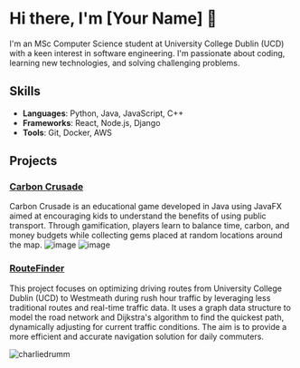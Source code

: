 # Hi there, I'm [Your Name] 👋

I'm an MSc Computer Science student at University College Dublin (UCD) with a keen interest in software engineering. I'm passionate about coding, learning new technologies, and solving challenging problems.

## Skills

- **Languages**: Python, Java, JavaScript, C++
- **Frameworks**: React, Node.js, Django
- **Tools**: Git, Docker, AWS

## Projects

### [Carbon Crusade]((https://github.com/charliedrumm/carbonGame))
Carbon Crusade is an educational game developed in Java using JavaFX aimed at encouraging kids to understand the benefits of using public transport. Through gamification, players learn to balance time, carbon, and money budgets while collecting gems placed at random locations around the map.
![image](https://github.com/charliedrumm/charliedrumm/assets/145464734/a8ad5e27-b3b9-4fe2-914e-606d682dd9ad)
![image](https://github.com/charliedrumm/charliedrumm/assets/145464734/57d1123c-6d7b-4717-aa45-fbb29ef8a510)


### [RouteFinder](https://github.com/charliedrumm/RouteFinder)
This project focuses on optimizing driving routes from University College Dublin (UCD) to Westmeath during rush hour traffic by leveraging less traditional routes and real-time traffic data. It uses a graph data structure to model the road network and Dijkstra's algorithm to find the quickest path, dynamically adjusting for current traffic conditions. The aim is to provide a more efficient and accurate navigation solution for daily commuters.




![charliedrumm](https://github-readme-stats.vercel.app/api?username=charliedrumm&show_icons=true&theme=radical)

